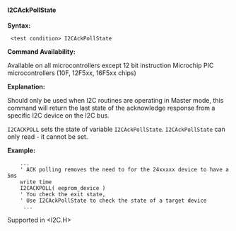 <div class="section">

<div class="titlepage">

<div>

<div>

#### <span id="i2cackpollstate"></span>I2CAckPollState

</div>

</div>

</div>

<span class="strong">**Syntax:**</span>

``` screen
 <test condition> I2CAckPollState
```

<span class="strong">**Command Availability:**</span>

Available on all microcontrollers except 12 bit instruction Microchip
PIC microcontrollers (10F, 12F5xx, 16F5xx chips)

<span class="strong">**Explanation:**</span>

Should only be used when I2C routines are operating in Master mode, this
command will return the last state of the acknowledge response from a
specific I2C device on the I2C bus.

`I2CACKPOLL` sets the state of variable `I2CAckPollState`.
`I2CAckPollState` can only read - it cannot be set.

<span class="strong">**Example:**</span>

``` screen
    ...
    ' ACK polling removes the need to for the 24xxxxx device to have a 5ms
    write time
    I2CACKPOLL( eeprom_device )
    ' You check the exit state,
    ' Use I2CAckPollState to check the state of a target device
     ...
```

Supported in &lt;I2C.H&gt;

</div>
